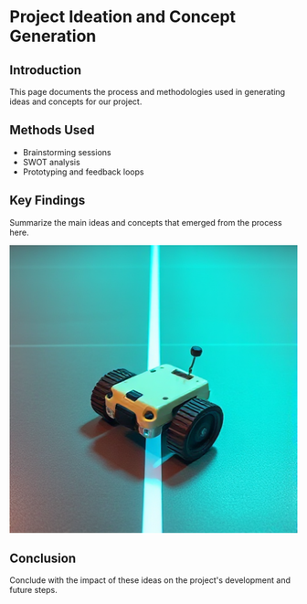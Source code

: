 # Project Ideation and Concept Generation

## Introduction
This page documents the process and methodologies used in generating ideas and concepts for our project.

## Methods Used
- Brainstorming sessions
- SWOT analysis
- Prototyping and feedback loops

## Key Findings
Summarize the main ideas and concepts that emerged from the process here.

![Concept Image](images/concept.png)

## Conclusion
Conclude with the impact of these ideas on the project's development and future steps.
